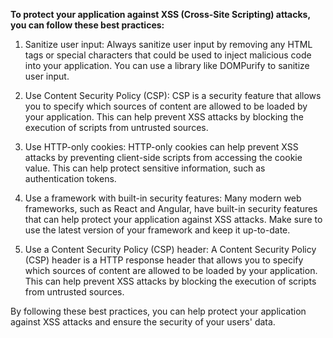 **To protect your application against XSS (Cross-Site Scripting) attacks, you can follow these best practices:**

1. Sanitize user input: Always sanitize user input by removing any HTML tags or special characters that could be used to inject malicious code into your application. You can use a library like DOMPurify to sanitize user input.

2. Use Content Security Policy (CSP): CSP is a security feature that allows you to specify which sources of content are allowed to be loaded by your application. This can help prevent XSS attacks by blocking the execution of scripts from untrusted sources.

3. Use HTTP-only cookies: HTTP-only cookies can help prevent XSS attacks by preventing client-side scripts from accessing the cookie value. This can help protect sensitive information, such as authentication tokens.

4. Use a framework with built-in security features: Many modern web frameworks, such as React and Angular, have built-in security features that can help protect your application against XSS attacks. Make sure to use the latest version of your framework and keep it up-to-date.

5. Use a Content Security Policy (CSP) header: A Content Security Policy (CSP) header is a HTTP response header that allows you to specify which sources of content are allowed to be loaded by your application. This can help prevent XSS attacks by blocking the execution of scripts from untrusted sources.

By following these best practices, you can help protect your application against XSS attacks and ensure the security of your users' data.